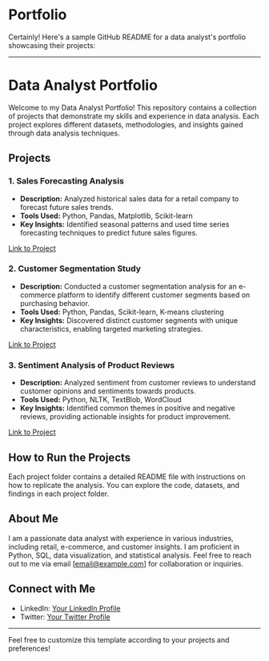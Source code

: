 # Portfolio

Certainly! Here's a sample GitHub README for a data analyst's portfolio showcasing their projects:

---

# Data Analyst Portfolio

Welcome to my Data Analyst Portfolio! This repository contains a collection of projects that demonstrate my skills and experience in data analysis. Each project explores different datasets, methodologies, and insights gained through data analysis techniques.

## Projects

### 1. Sales Forecasting Analysis

- **Description:** Analyzed historical sales data for a retail company to forecast future sales trends.
- **Tools Used:** Python, Pandas, Matplotlib, Scikit-learn
- **Key Insights:** Identified seasonal patterns and used time series forecasting techniques to predict future sales figures.

[Link to Project](sales_forecasting_analysis/)

### 2. Customer Segmentation Study

- **Description:** Conducted a customer segmentation analysis for an e-commerce platform to identify different customer segments based on purchasing behavior.
- **Tools Used:** Python, Pandas, Scikit-learn, K-means clustering
- **Key Insights:** Discovered distinct customer segments with unique characteristics, enabling targeted marketing strategies.

[Link to Project](customer_segmentation_study/)

### 3. Sentiment Analysis of Product Reviews

- **Description:** Analyzed sentiment from customer reviews to understand customer opinions and sentiments towards products.
- **Tools Used:** Python, NLTK, TextBlob, WordCloud
- **Key Insights:** Identified common themes in positive and negative reviews, providing actionable insights for product improvement.

[Link to Project](sentiment_analysis_product_reviews/)

## How to Run the Projects

Each project folder contains a detailed README file with instructions on how to replicate the analysis. You can explore the code, datasets, and findings in each project folder.

## About Me

I am a passionate data analyst with experience in various industries, including retail, e-commerce, and customer insights. I am proficient in Python, SQL, data visualization, and statistical analysis. Feel free to reach out to me via email [email@example.com] for collaboration or inquiries.

## Connect with Me

- LinkedIn: [Your LinkedIn Profile](https://www.linkedin.com/in/yourprofile)
- Twitter: [Your Twitter Profile](https://twitter.com/yourprofile)

---

Feel free to customize this template according to your projects and preferences!
